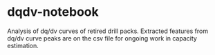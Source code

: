 # dqdv-notebook

Analysis of dq/dv curves of retired drill packs. Extracted features from dq/dv curve peaks are on the csv file for ongoing work in capacity estimation.
